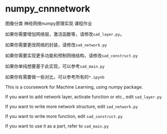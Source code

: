 # numpy_cnnnetwork
图像分类 神经网络numpy原理实现 课程作业

如果你需要增加网络层，激活函数等，请修改`sad_layer.py`。

如果你需要更改网络的封装，请修改`sad_network.py`

如果你需要实现更多功能和预制网络结构，请修改`sad_construct.py`

如果你单纯想要基于此实现，可以参考`sad_main.py`

如果你有需要做一些对比，可以参考所有的`*.ipynb`

This is a coursework for Machine Learning, using numpy package.

If you want to add network layer, activate function or etc., edit `sad_layer.py`

If you want to write more network structure, edit `sad_network.py`

If you want to write more function, edit `sad_construct.py`

If you want to use it as a part, refer to `sad_main.py`
